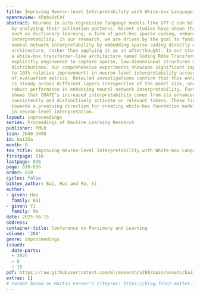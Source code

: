 ```yaml
---
title: Improving Neuron-level Interpretability with White-box Language Models
openreview: XPpbo0zC4Y
abstract: Neurons in auto-regressive language models like GPT-2 can be interpreted
  by analyzing their activation patterns. Recent studies have shown that techniques
  such as dictionary learning, a form of post-hoc sparse coding, enhance this neuron-level
  interpretability. In our research, we are driven by the goal to fundamentally improve
  neural network interpretability by embedding sparse coding directly within the model
  architecture, rather than applying it as an afterthought. In our study, we introduce
  a white-box transformer-like architecture named Coding RAte TransformEr (CRATE),
  explicitly engineered to capture sparse, low-dimensional structures within data
  distributions. Our comprehensive experiments showcase significant improvements (up
  to 103% relative improvement) in neuron-level interpretability across a variety
  of evaluation metrics. Detailed investigations confirm that this enhanced interpretability
  is steady across different layers irrespective of the model size, underlining CRATE’s
  robust performance in enhancing neural network interpretability. Further analysis
  shows that CRATE’s increased interpretability comes from its enhanced ability to
  consistently and distinctively activate on relevant tokens. These findings point
  towards a promising direction for creating white-box foundation models that excel
  in neuron-level interpretation.
layout: inproceedings
series: Proceedings of Machine Learning Research
publisher: PMLR
issn: 2640-3498
id: bai25a
month: 0
tex_title: Improving Neuron-level Interpretability with White-box Language Models
firstpage: 810
lastpage: 836
page: 810-836
order: 810
cycles: false
bibtex_author: Bai, Hao and Ma, Yi
author:
- given: Hao
  family: Bai
- given: Yi
  family: Ma
date: 2025-06-15
address:
container-title: Conference on Parsimony and Learning
volume: '280'
genre: inproceedings
issued:
  date-parts:
  - 2025
  - 6
  - 15
pdf: https://raw.githubusercontent.com/mlresearch/v280/main/assets/bai25a/bai25a.pdf
extras: []
# Format based on Martin Fenner's citeproc: https://blog.front-matter.io/posts/citeproc-yaml-for-bibliographies/
---
```

